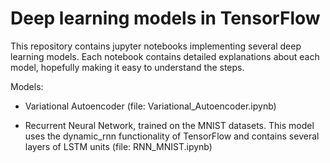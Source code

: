 # Deep learning models in TensorFlow

This repository contains jupyter notebooks implementing several deep learning models.
Each notebook contains detailed explanations about each model, hopefully making it easy to understand the steps.

Models:
- Variational Autoencoder (file: Variational_Autoencoder.ipynb)

- Recurrent Neural Network, trained on the MNIST datasets. This model uses the dynamic_rnn functionality of TensorFlow and contains several layers of LSTM units (file: RNN_MNIST.ipynb)
